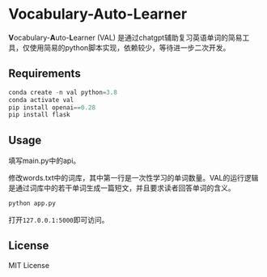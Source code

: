 # Vocabulary-Auto-Learner

**V**ocabulary-**A**uto-**L**earner (VAL) 是通过chatgpt辅助复习英语单词的简易工具，仅使用简易的python脚本实现，依赖较少，等待进一步二次开发。

## Requirements

```python
conda create -n val python=3.8
conda activate val
pip install openai==0.28
pip install flask
```

## Usage

填写main.py中的api。

修改words.txt中的词库，其中第一行是一次性学习的单词数量。VAL的运行逻辑是通过词库中的若干单词生成一篇短文，并且要求读者回答单词的含义。

```python
python app.py
```

打开`127.0.0.1:5000`即可访问。

## License

MIT License